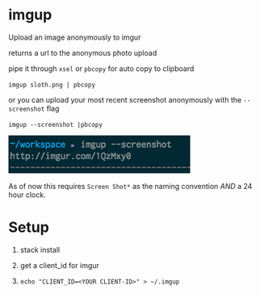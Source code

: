 imgup
=====

Upload an image anonymously to imgur

returns a url to the anonymous photo upload

pipe it through `xsel` or `pbcopy` for auto copy to clipboard

`imgup sloth.png | pbcopy`

or you can upload your most recent screenshot anonymously with the `--screenshot` flag

`imgup --screenshot |pbcopy`

![screenshot example](screenshot_example.png)

As of now this requires `Screen Shot*` as the naming convention _AND_ a 24 hour clock.

Setup
===

1. stack install

2. get a client_id for imgur

3. `echo "CLIENT_ID=<YOUR CLIENT-ID>" > ~/.imgup`
